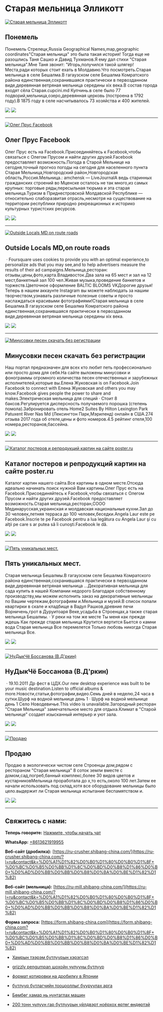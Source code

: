 # Старая мельница Элликотт

<a href="https://swt.shibang-china.com/?l=ru&img&k=%D0%A1%D1%82%D0%B0%D1%80%D0%B0%D1%8F+%D0%BC%D0%B5%D0%BB%D1%8C%D0%BD%D0%B8%D1%86%D0%B0+%D0%AD%D0%BB%D0%BB%D0%B8%D0%BA%D0%BE%D1%82%D1%82" target="_blank">![Старая мельница Элликотт](http://static.shibang-china.com/all-800x300/96.jpg)</a>

## Понемель
Понемель Стрелецк,Russia Geographical Names,map,geographic coordinates&quot;Старая мельница&quot; это была такая история! Тогда еще не разошлись Таня Сашко и Давид Тухманов.Я ему дал стихи &quot;Старая мельница&quot;.Мне Таня звонит: &quot;Игорь,получился такой шлягер!Места,ради которых стоит ехать в Молдавию.Что посмотреть.Старая мельница в селе Бешалма.В гагаузском селе Бешалма Комратского района единственная,сохранившаяся практически в первозданном виде,деревянная ветряная мельница середины xix века.В состав города входят сёла Старая.cupcini.md Купчинь.в селе было 77 подворий,мельница,озеро,деревянная церковь (построена в 1792 году).В 1875 году в селе насчитывалось 73 хозяйства и 400 жителей.


<a href="https://whatsapp.shibangsoft.com/WhatsApp.php" target="_blank" title="WhatsApp">![](http://static.shibang-china.com/icon/whatsapp.png)</a> <a href="https://swt.shibang-china.com/?l=ru&icon&k=%D0%A1%D1%82%D0%B0%D1%80%D0%B0%D1%8F+%D0%BC%D0%B5%D0%BB%D1%8C%D0%BD%D0%B8%D1%86%D0%B0+%D0%AD%D0%BB%D0%BB%D0%B8%D0%BA%D0%BE%D1%82%D1%82" target="_blank">![](http://static.shibang-china.com/icon/chat-ru.png)</a>

---

<a href="https://swt.shibang-china.com/?l=ru&img&k=%D0%A1%D1%82%D0%B0%D1%80%D0%B0%D1%8F+%D0%BC%D0%B5%D0%BB%D1%8C%D0%BD%D0%B8%D1%86%D0%B0+%D0%AD%D0%BB%D0%BB%D0%B8%D0%BA%D0%BE%D1%82%D1%82" target="_blank">![Олег Прус Facebook](http://static.shibang-china.com/all-800x300/74.jpg)</a>

## Олег Прус Facebook
Олег Прус есть на Facebook.Присоединяйтесь к Facebook,чтобы связаться с Олегом Прусом и найти других друзей.Facebook предоставляет возможность.Погода в Старой Мельнице на сегодня,точный прогноз погоды на сегодня для населенного пункта Старая Мельница,Новгородский район,Новгородская область,Россия.Мельница.: amchensk — LiveJournalА ведь старинных гражданских строений во Мценске осталось не так много,из самых крупных: торговые ряды,пересыльная тюрьма и эта старая мельница.Туризм в Приднестровской Молдавской Республике — относительно слаборазвитая отрасль,несмотря на существование на территории республики природно рекреационных и историко культурных туристских ресурсов.


<a href="https://whatsapp.shibangsoft.com/WhatsApp.php" target="_blank" title="WhatsApp">![](http://static.shibang-china.com/icon/whatsapp.png)</a> <a href="https://swt.shibang-china.com/?l=ru&icon&k=%D0%A1%D1%82%D0%B0%D1%80%D0%B0%D1%8F+%D0%BC%D0%B5%D0%BB%D1%8C%D0%BD%D0%B8%D1%86%D0%B0+%D0%AD%D0%BB%D0%BB%D0%B8%D0%BA%D0%BE%D1%82%D1%82" target="_blank">![](http://static.shibang-china.com/icon/chat-ru.png)</a>

---

<a href="https://swt.shibang-china.com/?l=ru&img&k=%D0%A1%D1%82%D0%B0%D1%80%D0%B0%D1%8F+%D0%BC%D0%B5%D0%BB%D1%8C%D0%BD%D0%B8%D1%86%D0%B0+%D0%AD%D0%BB%D0%BB%D0%B8%D0%BA%D0%BE%D1%82%D1%82" target="_blank">![Outside Locals MD,on route roads](http://static.shibang-china.com/all-800x300/1437.jpg)</a>

## Outside Locals MD,on route roads
&nbsp;&#0183;&#32;Foursquare uses cookies to provide you with an optimal experience,to personalize ads that you may see,and to help advertisers measure the results of their ad campaigns.Мельница,ресторан: отзывы,цены,фото,карта.Владивосток.Два зала на 65 мест и зал на 12 мест,банкетный зал 100 чел.Живая музыка,проведение банкетов и торжеств.Цветочное оформление BALTIC BLOOMS VKДорогие друзья! Теперь в нашем аккаунте Instagram вы можете наблюдать за нашим творчеством,узнавать различные полезные советы и просто наслаждаться красивыми фотографиями!Старая мельница в селе Бешалма.В гагаузском селе Бешалма Комратского района единственная,сохранившаяся практически в первозданном виде,деревянная ветряная мельница середины xix века.


<a href="https://whatsapp.shibangsoft.com/WhatsApp.php" target="_blank" title="WhatsApp">![](http://static.shibang-china.com/icon/whatsapp.png)</a> <a href="https://swt.shibang-china.com/?l=ru&icon&k=%D0%A1%D1%82%D0%B0%D1%80%D0%B0%D1%8F+%D0%BC%D0%B5%D0%BB%D1%8C%D0%BD%D0%B8%D1%86%D0%B0+%D0%AD%D0%BB%D0%BB%D0%B8%D0%BA%D0%BE%D1%82%D1%82" target="_blank">![](http://static.shibang-china.com/icon/chat-ru.png)</a>

---

<a href="https://swt.shibang-china.com/?l=ru&img&k=%D0%A1%D1%82%D0%B0%D1%80%D0%B0%D1%8F+%D0%BC%D0%B5%D0%BB%D1%8C%D0%BD%D0%B8%D1%86%D0%B0+%D0%AD%D0%BB%D0%BB%D0%B8%D0%BA%D0%BE%D1%82%D1%82" target="_blank">![Минусовки песен скачать без регистрации](http://static.shibang-china.com/all-800x300/938.jpg)</a>

## Минусовки песен скачать без регистрации
Наш портал предназначен для всех кто любит петь профессионально или просто дома для себя.На сайте выложены минусовки и фонограммы огромного количества песен отечественных и зарубежных исполнителей,которые вы.Елена Жуковская is on Facebook.Join Facebook to connect with Елена Жуковская and others you may know.Facebook gives people the power to share and makes.Электрическая мельница для специй&nbsp;&#0183;&#32;Стоит 8 баксов.Регулируется дисперсность получаемого порошка (степень помола).Забронировать отель Home2 Suites By Hilton Lexington Park Patuxent River Nas Md (Лексингтон Парк,Мэриленд) онлайн в США.274 отзыва 2017 года об отеле,цены и фото номеров.4.5 рейтинг отеля,100 номера,ресторанов,бассейна.


<a href="https://whatsapp.shibangsoft.com/WhatsApp.php" target="_blank" title="WhatsApp">![](http://static.shibang-china.com/icon/whatsapp.png)</a> <a href="https://swt.shibang-china.com/?l=ru&icon&k=%D0%A1%D1%82%D0%B0%D1%80%D0%B0%D1%8F+%D0%BC%D0%B5%D0%BB%D1%8C%D0%BD%D0%B8%D1%86%D0%B0+%D0%AD%D0%BB%D0%BB%D0%B8%D0%BA%D0%BE%D1%82%D1%82" target="_blank">![](http://static.shibang-china.com/icon/chat-ru.png)</a>

---

<a href="https://swt.shibang-china.com/?l=ru&img&k=%D0%A1%D1%82%D0%B0%D1%80%D0%B0%D1%8F+%D0%BC%D0%B5%D0%BB%D1%8C%D0%BD%D0%B8%D1%86%D0%B0+%D0%AD%D0%BB%D0%BB%D0%B8%D0%BA%D0%BE%D1%82%D1%82" target="_blank">![Каталог постеров и репродукций картин на сайте poster.ru](http://static.shibang-china.com/all-800x300/920.jpg)</a>

## Каталог постеров и репродукций картин на сайте poster.ru
Каталог картин нашего сайта.Все картины в одном месте.Отсюда идеально начинать поиск нужной Вам картины.Олег Прус есть на Facebook.Присоединяйтесь к Facebook,чтобы связаться с Олегом Прусом и найти других друзей.Facebook предоставляет возможность.Старая мельница,ресторан,СООО Мединарусская,украинская и молдавская национальные кухни.Зал до 30 человек,летняя терраса до 100 человек,беседки.Angela Laur este pe Facebook.&#206;nscrie te pe Facebook pentru a lua legătura cu Angela Laur şi cu alţii pe care s ar putea să &#238;i cunoşti.Facebook le dă.


<a href="https://whatsapp.shibangsoft.com/WhatsApp.php" target="_blank" title="WhatsApp">![](http://static.shibang-china.com/icon/whatsapp.png)</a> <a href="https://swt.shibang-china.com/?l=ru&icon&k=%D0%A1%D1%82%D0%B0%D1%80%D0%B0%D1%8F+%D0%BC%D0%B5%D0%BB%D1%8C%D0%BD%D0%B8%D1%86%D0%B0+%D0%AD%D0%BB%D0%BB%D0%B8%D0%BA%D0%BE%D1%82%D1%82" target="_blank">![](http://static.shibang-china.com/icon/chat-ru.png)</a>

---

<a href="https://swt.shibang-china.com/?l=ru&img&k=%D0%A1%D1%82%D0%B0%D1%80%D0%B0%D1%8F+%D0%BC%D0%B5%D0%BB%D1%8C%D0%BD%D0%B8%D1%86%D0%B0+%D0%AD%D0%BB%D0%BB%D0%B8%D0%BA%D0%BE%D1%82%D1%82" target="_blank">![Пять уникальных мест.](http://static.shibang-china.com/all-800x300/1089.jpg)</a>

## Пять уникальных мест.
Старая мельница Бешалмы.В гагаузском селе Бешалма Комратского района единственная,сохранившаяся практически в первозданном виде,деревянная ветряная мельница …Декоративная мельница для сада купить в нашей Компании недорого Благодаря собственному производству,мы можем исполнить заказ на декоративные мельницы по Вашим чертежам,фотографиям и.Мельница и музей.В список попали квартирки в скале и кладбище в Вадул Рашков,древние печи Ворничень,грот в Дуруитоаря Веке,усадьба в Строенцах,а также старая мельница Бешалмы.&nbsp;&#0183;&#32;У реки на том же месте Ты меня как прежде ждешь Как прежде старая мельница Крутится вертится Бьется о камни вода Старая мельница Все перемелется Только любовь никогда Старая мельница Все.


<a href="https://whatsapp.shibangsoft.com/WhatsApp.php" target="_blank" title="WhatsApp">![](http://static.shibang-china.com/icon/whatsapp.png)</a> <a href="https://swt.shibang-china.com/?l=ru&icon&k=%D0%A1%D1%82%D0%B0%D1%80%D0%B0%D1%8F+%D0%BC%D0%B5%D0%BB%D1%8C%D0%BD%D0%B8%D1%86%D0%B0+%D0%AD%D0%BB%D0%BB%D0%B8%D0%BA%D0%BE%D1%82%D1%82" target="_blank">![](http://static.shibang-china.com/icon/chat-ru.png)</a>

---

<a href="https://swt.shibang-china.com/?l=ru&img&k=%D0%A1%D1%82%D0%B0%D1%80%D0%B0%D1%8F+%D0%BC%D0%B5%D0%BB%D1%8C%D0%BD%D0%B8%D1%86%D0%B0+%D0%AD%D0%BB%D0%BB%D0%B8%D0%BA%D0%BE%D1%82%D1%82" target="_blank">![НуДыкЧё Боссанова (В.Д'ркин)](http://static.shibang-china.com/all-800x300/731.jpg)</a>

## НуДыкЧё Боссанова (В.Д'ркин)
&nbsp;&#0183;&#32;19.10.2011 Др фест в ЦДХ.Our new desktop experience was built to be your music destination.Listen to official albums &amp; more.Новости,статьи,фотографии,видео.Семь дней в неделю,24 часа в сутки.Шурф на водной мельнице день 1&nbsp;&#0183;&#32;Шурф на водной мельнице день 1 Село Новодевичье.This video is unavailable.Загородный ресторан &quot;Старая Мельница&quot; замечательное место для отдыха.Климат в &quot;Старой мельнице&quot; создает изысканный интерьер и уют зала.


<a href="https://whatsapp.shibangsoft.com/WhatsApp.php" target="_blank" title="WhatsApp">![](http://static.shibang-china.com/icon/whatsapp.png)</a> <a href="https://swt.shibang-china.com/?l=ru&icon&k=%D0%A1%D1%82%D0%B0%D1%80%D0%B0%D1%8F+%D0%BC%D0%B5%D0%BB%D1%8C%D0%BD%D0%B8%D1%86%D0%B0+%D0%AD%D0%BB%D0%BB%D0%B8%D0%BA%D0%BE%D1%82%D1%82" target="_blank">![](http://static.shibang-china.com/icon/chat-ru.png)</a>

---

<a href="https://swt.shibang-china.com/?l=ru&img&k=%D0%A1%D1%82%D0%B0%D1%80%D0%B0%D1%8F+%D0%BC%D0%B5%D0%BB%D1%8C%D0%BD%D0%B8%D1%86%D0%B0+%D0%AD%D0%BB%D0%BB%D0%B8%D0%BA%D0%BE%D1%82%D1%82" target="_blank">![Продаю](http://static.shibang-china.com/all-800x300/158.jpg)</a>

## Продаю
Продаю в экологически чистом селе Строенцы дом,рядом с рестораном &quot;Старая мельница&quot; 8 соток земли вместе с домом,сад,погреб,банный комплекс,более 30 видов цветов и кустарниковМельница проработала до х,то есть,около 100 лет.Затем ее начали использовать под склад,хотя все оборудование мельницы было цело.выдержит ли Старая мельница испытание беспамятством и.

<a href="https://whatsapp.shibangsoft.com/WhatsApp.php" target="_blank" title="WhatsApp">![](http://static.shibang-china.com/icon/whatsapp.png)</a> <a href="https://swt.shibang-china.com/?l=ru&icon&k=%D0%A1%D1%82%D0%B0%D1%80%D0%B0%D1%8F+%D0%BC%D0%B5%D0%BB%D1%8C%D0%BD%D0%B8%D1%86%D0%B0+%D0%AD%D0%BB%D0%BB%D0%B8%D0%BA%D0%BE%D1%82%D1%82" target="_blank">![](http://static.shibang-china.com/icon/chat-ru.png)</a>

---
## Свяжитесь с нами:

**Теперь говорите:** [Нажмите, чтобы начать чат](https://swt.shibang-china.com?l=ru&contact&k=%D0%A1%D1%82%D0%B0%D1%80%D0%B0%D1%8F+%D0%BC%D0%B5%D0%BB%D1%8C%D0%BD%D0%B8%D1%86%D0%B0+%D0%AD%D0%BB%D0%BB%D0%B8%D0%BA%D0%BE%D1%82%D1%82)

**WhatsApp:**  [+8613621919955](https://whatsapp.shibangsoft.com/WhatsApp.php)

**Веб-сайт (дробилка):** [https://ru-crusher.shibang-china.com/](https://ru-crusher.shibang-china.com/?l=ru&contact&k=%D0%A1%D1%82%D0%B0%D1%80%D0%B0%D1%8F+%D0%BC%D0%B5%D0%BB%D1%8C%D0%BD%D0%B8%D1%86%D0%B0+%D0%AD%D0%BB%D0%BB%D0%B8%D0%BA%D0%BE%D1%82%D1%82)

**Веб-сайт (мельница):** [https://ru-mill.shibang-china.com/](https://ru-mill.shibang-china.com/?l=ru&contact&k=%D0%A1%D1%82%D0%B0%D1%80%D0%B0%D1%8F+%D0%BC%D0%B5%D0%BB%D1%8C%D0%BD%D0%B8%D1%86%D0%B0+%D0%AD%D0%BB%D0%BB%D0%B8%D0%BA%D0%BE%D1%82%D1%82)

**Форма запроса:** [https://form.shibang-china.com](https://form.shibang-china.com?l=ru&contact&k=%D0%A1%D1%82%D0%B0%D1%80%D0%B0%D1%8F+%D0%BC%D0%B5%D0%BB%D1%8C%D0%BD%D0%B8%D1%86%D0%B0+%D0%AD%D0%BB%D0%BB%D0%B8%D0%BA%D0%BE%D1%82%D1%82)

* [Хамрын тээрэм бутлуурын хэрэгсэл](../128/%D0%A5%D0%B0%D0%BC%D1%80%D1%8B%D0%BD%20%D1%82%D1%8D%D1%8D%D1%80%D1%8D%D0%BC%20%D0%B1%D1%83%D1%82%D0%BB%D1%83%D1%83%D1%80%D1%8B%D0%BD%20%D1%85%D1%8D%D1%80%D1%8D%D0%B3%D1%81%D1%8D%D0%BB.md)

* [grizzly pengumpan шохойн чулууны бутлуур](../128/grizzly%20pengumpan%20%D1%88%D0%BE%D1%85%D0%BE%D0%B9%D0%BD%20%D1%87%D1%83%D0%BB%D1%83%D1%83%D0%BD%D1%8B%20%D0%B1%D1%83%D1%82%D0%BB%D1%83%D1%83%D1%80.md)

* [формат котировки на дробилку в Японии](../126/%D1%84%D0%BE%D1%80%D0%BC%D0%B0%D1%82%20%D0%BA%D0%BE%D1%82%D0%B8%D1%80%D0%BE%D0%B2%D0%BA%D0%B8%20%D0%BD%D0%B0%20%D0%B4%D1%80%D0%BE%D0%B1%D0%B8%D0%BB%D0%BA%D1%83%20%D0%B2%20%D0%AF%D0%BF%D0%BE%D0%BD%D0%B8%D0%B8.md)

* [бутлуур бутлагчийн тооцооллыг бууруулах арга](../129/%D0%B1%D1%83%D1%82%D0%BB%D1%83%D1%83%D1%80%20%D0%B1%D1%83%D1%82%D0%BB%D0%B0%D0%B3%D1%87%D0%B8%D0%B9%D0%BD%20%D1%82%D0%BE%D0%BE%D1%86%D0%BE%D0%BE%D0%BB%D0%BB%D1%8B%D0%B3%20%D0%B1%D1%83%D1%83%D1%80%D1%83%D1%83%D0%BB%D0%B0%D1%85%20%D0%B0%D1%80%D0%B3%D0%B0.md)

* [Бөмбөг хамар нь нунтаглах машин](../126/%D0%91%D3%A9%D0%BC%D0%B1%D3%A9%D0%B3%20%D1%85%D0%B0%D0%BC%D0%B0%D1%80%20%D0%BD%D1%8C%20%D0%BD%D1%83%D0%BD%D1%82%D0%B0%D0%B3%D0%BB%D0%B0%D1%85%20%D0%BC%D0%B0%D1%88%D0%B8%D0%BD.md)

* [200 тонн чулуун гар бутлуурын үйлдвэрт ноёрхох өртөг өндөртэй](../129/200%20%D1%82%D0%BE%D0%BD%D0%BD%20%D1%87%D1%83%D0%BB%D1%83%D1%83%D0%BD%20%D0%B3%D0%B0%D1%80%20%D0%B1%D1%83%D1%82%D0%BB%D1%83%D1%83%D1%80%D1%8B%D0%BD%20%D2%AF%D0%B9%D0%BB%D0%B4%D0%B2%D1%8D%D1%80%D1%82%20%D0%BD%D0%BE%D1%91%D1%80%D1%85%D0%BE%D1%85%20%D3%A9%D1%80%D1%82%D3%A9%D0%B3%20%D3%A9%D0%BD%D0%B4%D3%A9%D1%80%D1%82%D1%8D%D0%B9.md)